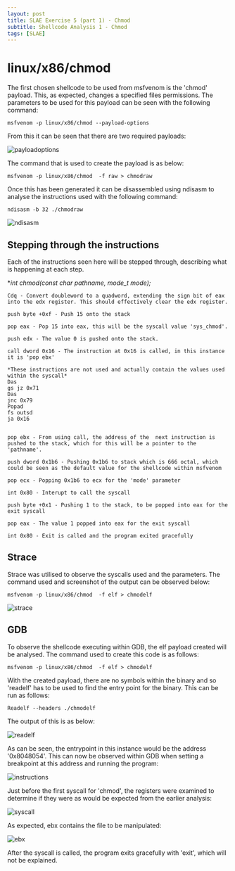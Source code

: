 ```yaml
---
layout: post
title: SLAE Exercise 5 (part 1) - Chmod
subtitle: Shellcode Analysis 1 - Chmod
tags: [SLAE]
---
```


linux/x86/chmod
======

The first chosen shellcode to be used from msfvenom is the 'chmod' payload. This, as expected, changes a specified files permissions. The parameters to be used for this payload can be seen with the following command:

	msfvenom -p linux/x86/chmod --payload-options
	
From this it can be seen that there are two required payloads:

![payloadoptions](https://raw.githubusercontent.com/14Deep/14deep.github.io/master/_posts/Images/EX5/part1/payloadoptions.png)

The command that is used to create the payload  is as below:

	msfvenom -p linux/x86/chmod  -f raw > chmodraw

Once this has been generated it can be disassembled using ndisasm to analyse the instructions used with the following command:

	ndisasm -b 32 ./chmodraw

![ndisasm](https://raw.githubusercontent.com/14Deep/14deep.github.io/master/_posts/Images/EX5/part1/ndisasm.png)


Stepping through the instructions
------

Each of the instructions seen here will be stepped through, describing what is happening at each step. 

**int chmod(const char *pathname, mode_t mode);**


```
Cdq - Convert doubleword to a quadword, extending the sign bit of eax into the edx register. This should effectively clear the edx register.

push byte +0xf - Push 15 onto the stack

pop eax - Pop 15 into eax, this will be the syscall value 'sys_chmod'.

push edx - The value 0 is pushed onto the stack. 

call dword 0x16 - The instruction at 0x16 is called, in this instance it is 'pop ebx'

*These instructions are not used and actually contain the values used within the syscall*
Das	
gs jz 0x71	
Das	
jnc 0x79	
Popad	
fs outsd	
ja 0x16	


pop ebx - From using call, the address of the  next instruction is pushed to the stack, which for this will be a pointer to the 'pathname'. 

push dword 0x1b6 - Pushing 0x1b6 to stack which is 666 octal, which could be seen as the default value for the shellcode within msfvenom

pop ecx - Popping 0x1b6 to ecx for the 'mode' parameter

int 0x80 - Interupt to call the syscall

push byte +0x1 - Pushing 1 to the stack, to be popped into eax for the exit syscall

pop eax - The value 1 popped into eax for the exit syscall

int 0x80 - Exit is called and the program exited gracefully
```

Strace
------

Strace was utilised to observe the syscalls used and the parameters. The command used and screenshot of the output can be observed below:

	msfvenom -p linux/x86/chmod  -f elf > chmodelf
	
![strace](https://raw.githubusercontent.com/14Deep/14deep.github.io/master/_posts/Images/EX5/part1/strace.png)


GDB
------

To observe the shellcode executing within GDB, the elf payload created will be analysed. The command used to create this code is as follows:

	msfvenom -p linux/x86/chmod  -f elf > chmodelf

With the created payload, there are no symbols within the binary and so 'readelf' has to be used to find the entry point for the binary. This can be run as follows:

	Readelf --headers ./chmodelf

The output of this is as below:

![readelf](https://github.com/14Deep/14deep.github.io/blob/master/_posts/Images/EX5/part1/readelf.png)

As can be seen, the entrypoint in this instance would be the address '0x8048054'. This can now be observed within GDB when setting a breakpoint at this address and running the program:

![instructions](https://raw.githubusercontent.com/14Deep/14deep.github.io/master/_posts/Images/EX5/part1/gdbinstructions.png)


Just before the first syscall for 'chmod', the registers were examined to determine if they were as would be expected from the earlier analysis:

![syscall](https://raw.githubusercontent.com/14Deep/14deep.github.io/master/_posts/Images/EX5/part1/chmodsyscall.png)

As expected, ebx contains the file to be manipulated:

![ebx](https://raw.githubusercontent.com/14Deep/14deep.github.io/master/_posts/Images/EX5/part1/ebx.png)

After the syscall is called, the program exits gracefully with 'exit', which will not be explained. 



